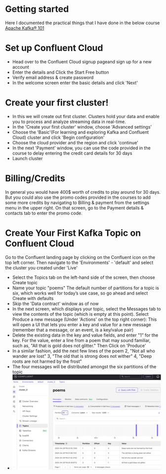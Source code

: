 # Getting started

Here I documented the practical things that I have done in the below course
[Apache Kafka® 101](https://developer.confluent.io/courses/apache-kafka/events/)

# Set up Confluent Cloud

- Head over to the Confluent Cloud signup pageand sign up for a new account
- Enter the details and Click the Start Free button
- Verify email address & create password
- In the welcome screen enter the basic details and click 'Next'

# Create your first cluster!

- In this we will create out first cluster. Clusters hold your data and enable you to process and analyze streaming data in real-time.
- In the 'Create your first cluster' window, choose 'Advanced settings'
- Choose the 'Basic'(For learning and exploring Kafka and Confluent Cloud) cluster and click 'Begin configuration'
- Choose the cloud provider and the region and click 'continue'
- In the next 'Payment' window, you can use the code provided in the course to delay entering the credit card details for 30 days
- Launch cluster

# Billing/Credits

In general you would have 400$ worth of credits to play around for 30 days. But you could also use the promo codes provided in the courses to add some more credits by navigating to Billing & payment from the settings menu in the upper right. On that screen, go to the Payment details & contacts tab to enter the promo code.

# Create Your First Kafka Topic on Confluent Cloud

Go to the Confluent landing page by clicking on the Confluent icon on the top left corner. Then navigate to the 'Environments' - 'default' and select the cluster you created under 'Live'

- Select the Topics tab on the left-hand side of the screen, then choose Create topic
- Name your topic "poems" The default number of partitions for a topic is six, which works well for today’s use case, so go ahead and select Create with defaults
- Skip the 'Data contract' window as of now
- In the next screen, which displays your topic, select the Messages tab to view the contents of the topic (which is empty at this point). Select Produce a new message (Under 'Actions' on the top right corner): This will open a UI that lets you enter a key and value for a new message (remember that a message, or an event, is a key/value pair)
- Delete the existing data in the key and value fields, and enter "1” for the key. For the value, enter a line from a poem that may sound familiar, such as, "All that is gold does not glitter." Then Click on 'Produce'
- In a similar fashion, add the next few lines of the poem
  2, "Not all who wander are lost"
  3, "The old that is strong does not wither"
  4, "Deep roots are not harmed by the frost"
- The four messages will be distributed amongst the six partitions of the topic
- ![First Topic](Confluent-Developer-Courses/assets/images/1.png)
